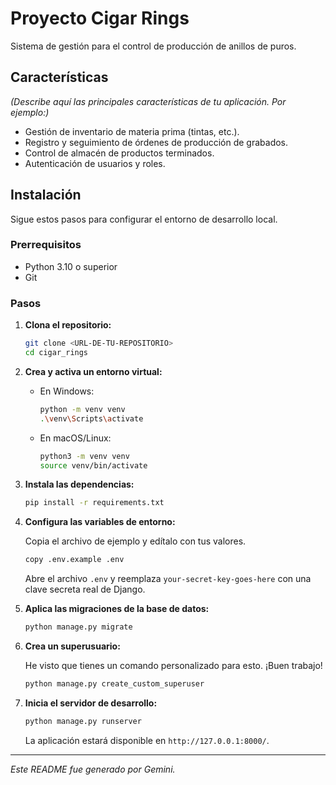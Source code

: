 # Proyecto Cigar Rings

Sistema de gestión para el control de producción de anillos de puros.

## Características

*(Describe aquí las principales características de tu aplicación. Por ejemplo:)*
- Gestión de inventario de materia prima (tintas, etc.).
- Registro y seguimiento de órdenes de producción de grabados.
- Control de almacén de productos terminados.
- Autenticación de usuarios y roles.

## Instalación

Sigue estos pasos para configurar el entorno de desarrollo local.

### Prerrequisitos

- Python 3.10 o superior
- Git

### Pasos

1.  **Clona el repositorio:**
    ```bash
    git clone <URL-DE-TU-REPOSITORIO>
    cd cigar_rings
    ```

2.  **Crea y activa un entorno virtual:**

    - En Windows:
      ```bash
      python -m venv venv
      .\venv\Scripts\activate
      ```
    - En macOS/Linux:
      ```bash
      python3 -m venv venv
      source venv/bin/activate
      ```

3.  **Instala las dependencias:**
    ```bash
    pip install -r requirements.txt
    ```

4.  **Configura las variables de entorno:**

    Copia el archivo de ejemplo y edítalo con tus valores.
    ```bash
    copy .env.example .env
    ```
    Abre el archivo `.env` y reemplaza `your-secret-key-goes-here` con una clave secreta real de Django.

5.  **Aplica las migraciones de la base de datos:**
    ```bash
    python manage.py migrate
    ```

6.  **Crea un superusuario:**

    He visto que tienes un comando personalizado para esto. ¡Buen trabajo!
    ```bash
    python manage.py create_custom_superuser
    ```

7.  **Inicia el servidor de desarrollo:**
    ```bash
    python manage.py runserver
    ```

    La aplicación estará disponible en `http://127.0.0.1:8000/`.

---
*Este README fue generado por Gemini.*
